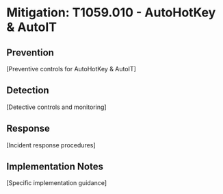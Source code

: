 # Mitigation: T1059.010 - AutoHotKey & AutoIT

## Prevention
[Preventive controls for AutoHotKey & AutoIT]

## Detection
[Detective controls and monitoring]

## Response
[Incident response procedures]

## Implementation Notes
[Specific implementation guidance]
